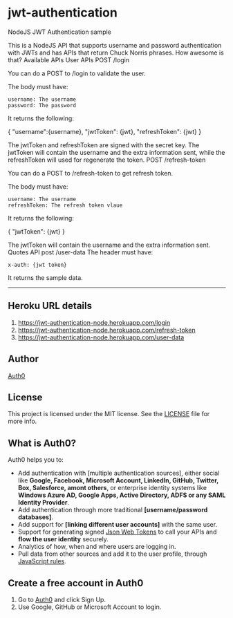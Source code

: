 # jwt-authentication
NodeJS JWT Authentication sample

This is a NodeJS API that supports username and password authentication with JWTs and has APIs that return Chuck Norris phrases. How awesome is that?
Available APIs
User APIs
POST /login

You can do a POST to /login to validate the user.

The body must have:

    username: The username
    password: The password

It returns the following:

{
  "username":{username},
  "jwtToken": {jwt},
  "refreshToken": {jwt}
}

The jwtToken and refreshToken are signed with the secret key. The jwtToken will contain the username and the extra information sent, while the refreshToken will used for regenerate the token.
POST /refresh-token

You can do a POST to /refresh-token to get refresh token.

The body must have:

    username: The username
    refreshToken: The refresh token vlaue

It returns the following:

{
  "jwtToken": {jwt}
}

 The jwtToken will contain the username and the extra information sent.
Quotes API
post /user-data
The header must have:

    x-auth: {jwt token}

It returns the sample data.

-------------------------------------------------------------------------------------------------------------------------------------------------------------
Heroku URL details
-------------------------------------------------------------------------------------------------------------------------------------------------------------
1) https://jwt-authentication-node.herokuapp.com/login
2) https://jwt-authentication-node.herokuapp.com/refresh-token
3) https://jwt-authentication-node.herokuapp.com/user-data

## Author

[Auth0](https://auth0.com)

## License

This project is licensed under the MIT license. See the [LICENSE](LICENSE) file for more info.
## What is Auth0?

Auth0 helps you to:

* Add authentication with [multiple authentication sources], either social like **Google, Facebook, Microsoft Account, LinkedIn, GitHub, Twitter, Box, Salesforce, amont others**, or enterprise identity systems like **Windows Azure AD, Google Apps, Active Directory, ADFS or any SAML Identity Provider**.
* Add authentication through more traditional **[username/password databases]**.
* Add support for **[linking different user accounts]** with the same user.
* Support for generating signed [Json Web Tokens](https://docs.auth0.com/jwt) to call your APIs and **flow the user identity** securely.
* Analytics of how, when and where users are logging in.
* Pull data from other sources and add it to the user profile, through [JavaScript rules](https://docs.auth0.com/rules).

## Create a free account in Auth0

1. Go to [Auth0](https://auth0.com) and click Sign Up.
2. Use Google, GitHub or Microsoft Account to login.

